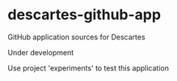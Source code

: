 # descartes-github-app
GitHub application sources for Descartes

Under development

Use project 'experiments' to test this application
